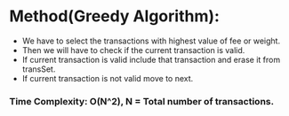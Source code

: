 # Method(Greedy Algorithm):
   - We have to select the transactions with highest value of fee or weight.
   - Then we will have to check if the current transaction is valid.
   - If current  transaction is valid include that transaction and erase it from transSet.
   - If  current  transaction is  not valid move to next.

### Time Complexity: O(N^2), N = Total number of transactions.